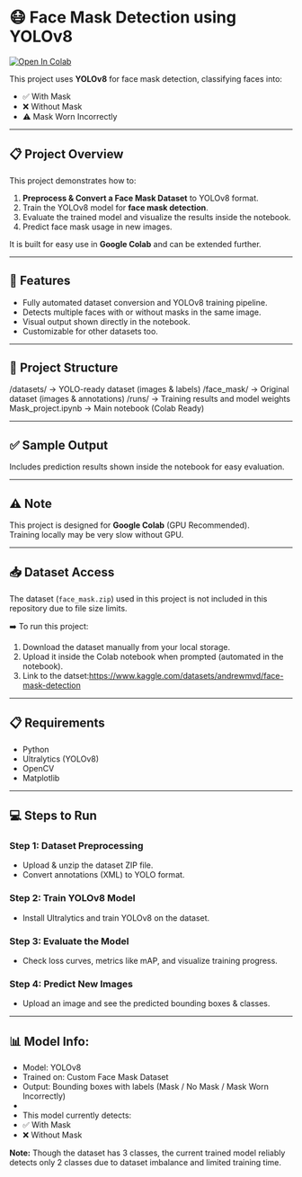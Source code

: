 # 😷 Face Mask Detection using YOLOv8

[![Open In Colab](https://colab.research.google.com/assets/colab-badge.svg)](
https://colab.research.google.com/github/Amogh-7pai/Face-Mask-Detection-YOLOv8/blob/main/Mask_project.ipynb)

This project uses **YOLOv8** for face mask detection, classifying faces into:
- ✅ With Mask
- ❌ Without Mask
- ⚠️ Mask Worn Incorrectly

---

## 📋 Project Overview

This project demonstrates how to:
1. **Preprocess & Convert a Face Mask Dataset** to YOLOv8 format.
2. Train the YOLOv8 model for **face mask detection**.
3. Evaluate the trained model and visualize the results inside the notebook.
4. Predict face mask usage in new images.

It is built for easy use in **Google Colab** and can be extended further.

---

## 🚀 Features
- Fully automated dataset conversion and YOLOv8 training pipeline.
- Detects multiple faces with or without masks in the same image.
- Visual output shown directly in the notebook.
- Customizable for other datasets too.

---

## 📂 Project Structure
/datasets/ → YOLO-ready dataset (images & labels)
/face_mask/ → Original dataset (images & annotations)
/runs/ → Training results and model weights
Mask_project.ipynb → Main notebook (Colab Ready)

---

## ✅ Sample Output
Includes prediction results shown inside the notebook for easy evaluation.

---

## ⚠️ Note
This project is designed for **Google Colab** (GPU Recommended).  
Training locally may be very slow without GPU.

---

## 📥 Dataset Access
The dataset (`face_mask.zip`) used in this project is not included in this repository due to file size limits.

➡️ To run this project:
1. Download the dataset manually from your local storage.
2. Upload it inside the Colab notebook when prompted (automated in the notebook).
3. Link to the datset:https://www.kaggle.com/datasets/andrewmvd/face-mask-detection

---

## 📋 Requirements
- Python  
- Ultralytics (YOLOv8)  
- OpenCV  
- Matplotlib  

---

## 💻 Steps to Run
### Step 1: Dataset Preprocessing  
- Upload & unzip the dataset ZIP file.
- Convert annotations (XML) to YOLO format.

### Step 2: Train YOLOv8 Model  
- Install Ultralytics and train YOLOv8 on the dataset.

### Step 3: Evaluate the Model  
- Check loss curves, metrics like mAP, and visualize training progress.

### Step 4: Predict New Images  
- Upload an image and see the predicted bounding boxes & classes.

---

## 📊 Model Info:
- Model: YOLOv8  
- Trained on: Custom Face Mask Dataset  
- Output: Bounding boxes with labels (Mask / No Mask / Mask Worn Incorrectly)
- 
- This model currently detects:
- ✅ With Mask
- ❌ Without Mask

**Note:** Though the dataset has 3 classes, the current trained model reliably detects only 2 classes due to dataset imbalance and limited training time.
